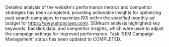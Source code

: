 Detailed analysis of the website's performance metrics and competitor strategies has been completed, providing actionable insights for optimizing paid search campaigns to maximize ROI within the specified monthly ad budget for https://www.shopclues.com/. SEMrush analysis highlighted key keywords, backlink data, and competitor insights, which were used to adjust the campaign settings for improved performance. Task 'SEM Campaign Management' status has been updated to COMPLETED.